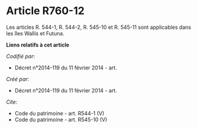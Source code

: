 # Article R760-12

Les articles R. 544-1, R. 544-2, R. 545-10 et R. 545-11 sont applicables dans les îles Wallis et Futuna.

**Liens relatifs à cet article**

_Codifié par_:

  - Décret n°2014-119 du 11 février 2014 - art.

_Créé par_:

  - Décret n°2014-119 du 11 février 2014 - art.

_Cite_:

  - Code du patrimoine - art. R544-1 (V)
  - Code du patrimoine - art. R545-10 (V)
